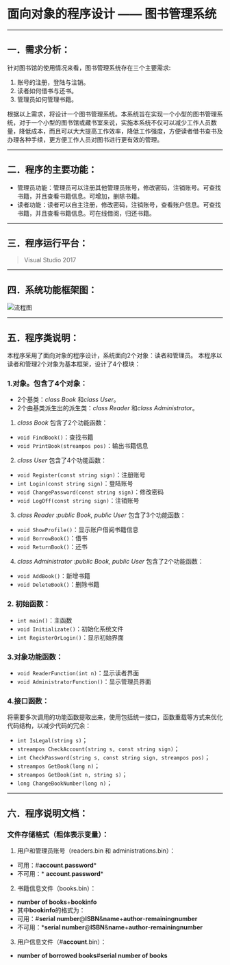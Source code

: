 # 面向对象的程序设计 ——  图书管理系统
---
## 一．需求分析：
针对图书馆的使用情况来看，图书管理系统存在三个主要需求:
1. 账号的注册，登陆与注销。
2. 读者如何借书与还书。
3. 管理员如何管理书籍。

根据以上需求，将设计一个图书管理系统。本系统旨在实现一个小型的图书管理系统，对于一个小型的图书馆或藏书室来说，实施本系统不仅可以减少工作人员数量，降低成本，而且可以大大提高工作效率，降低工作强度，方便读者借书查书及办理各种手续，更方便工作人员对图书进行更有效的管理。

---

## 二．程序的主要功能：
* 管理员功能：管理员可以注册其他管理员账号，修改密码，注销账号。可查找书籍，并且查看书籍信息。可增加，删除书籍。
* 读者功能：读者可以自主注册，修改密码，注销账号，查看账户信息。可查找书籍，并且查看书籍信息。可在线借阅，归还书籍。

---

## 三．程序运行平台：
>Visual Studio 2017

---

## 四．系统功能框架图：
![流程图](http://wx3.sinaimg.cn/mw690/006zDp44gy1flqzj401eij30wn15e40y.jpg)

---

## 五．程序类说明：
本程序采用了面向对象的程序设计，系统面向2个对象：读者和管理员。
本程序以读者和管理2个对象为基本框架，设计了4个模块：
### 1.对象。包含了4个对象：
* 2个基类：*class Book* 和*class User*。
* 2个由基类派生出的派生类：*class Reader* 和*class Administrator*。

1. *class Book* 包含了2个功能函数：
* `void FindBook()`：查找书籍
* `void PrintBook(streampos pos)`：输出书籍信息

2. *class User* 包含了4个功能函数：
* `void Register(const string sign)`：注册账号
* `int Login(const string sign)`：登陆账号
* `void ChangePassword(const string sign)`：修改密码
* `void LogOff(const string sign)`：注销账号

3. *class Reader :public Book, public User* 包含了3个功能函数：
* `void ShowProfile()`：显示账户借阅书籍信息
* `void BorrowBook()`：借书
* `void ReturnBook()`：还书

4. *class Administrator :public Book, public User* 包含了2个功能函数：
* `void AddBook()`：新增书籍
* `void DeleteBook()`：删除书籍

### 2. 初始函数：
* `int main()`：主函数
* `void Initializate()`：初始化系统文件
* `int RegisterOrLogin()`：显示初始界面

### 3.对象功能函数：
* `void ReaderFunction(int n)`：显示读者界面
* `void AdministratorFunction()`：显示管理员界面

### 4.接口函数：
将需要多次调用的功能函数提取出来，使用包括统一接口，函数重载等方式来优化代码结构，以减少代码的冗余：
* `int IsLegal(string s)`；
* `streampos CheckAccount(string s, const string sign)`；
* `int CheckPassword(string s, const string sign, streampos pos)`；
* `streampos GetBook(long n)`；
* `streampos GetBook(int n, string s)`；
* `long ChangeBookNumber(long n)`；

---

## 六．程序说明文档：
### 文件存储格式（粗体表示变量）：

1. 用户和管理员账号（readers.bin 和 administrations.bin）：
* 可用：#**account**.**password***
* 不可用：* **account**.**password***

2. 书籍信息文件（books.bin）：
* **number of books**+**bookinfo**
* 其中**bookinfo**的格式为：
* 可用：#**serial number**@**ISBN**&**name**+**author**-**remainingnumber**
* 不可用：***serial number**@**ISBN**&**name**+**author**-**remainingnumber**

3. 用户信息文件（#**account**.bin）：
* **number of borrowed books**#**serial number of books**
